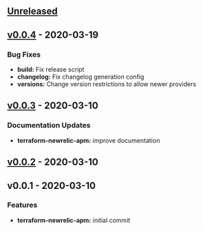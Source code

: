 <a name="unreleased"></a>
## [Unreleased]


<a name="v0.0.4"></a>
## [v0.0.4] - 2020-03-19
### Bug Fixes
- **build:** Fix release script
- **changelog:** Fix changelog generation config
- **versions:** Change version restrictions to allow newer providers


<a name="v0.0.3"></a>
## [v0.0.3] - 2020-03-10
### Documentation Updates
- **terraform-newrelic-apm:** improve documentation


<a name="v0.0.2"></a>
## [v0.0.2] - 2020-03-10

<a name="v0.0.1"></a>
## v0.0.1 - 2020-03-10
### Features
- **terraform-newrelic-apm:** initial commit


[Unreleased]: https://github.com/newrelic/terraform-newrelic-apm/compare/v0.0.4...HEAD
[v0.0.4]: https://github.com/newrelic/terraform-newrelic-apm/compare/v0.0.3...v0.0.4
[v0.0.3]: https://github.com/newrelic/terraform-newrelic-apm/compare/v0.0.2...v0.0.3
[v0.0.2]: https://github.com/newrelic/terraform-newrelic-apm/compare/v0.0.1...v0.0.2

